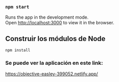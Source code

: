
### `npm start`

Runs the app in the development mode.<br />
Open [http://localhost:3000](http://localhost:3000) to view it in the browser.

## Construir los módulos de Node

```
npm install
```

### Se puede ver la aplicación en este link: 

https://objective-easley-399052.netlify.app/


